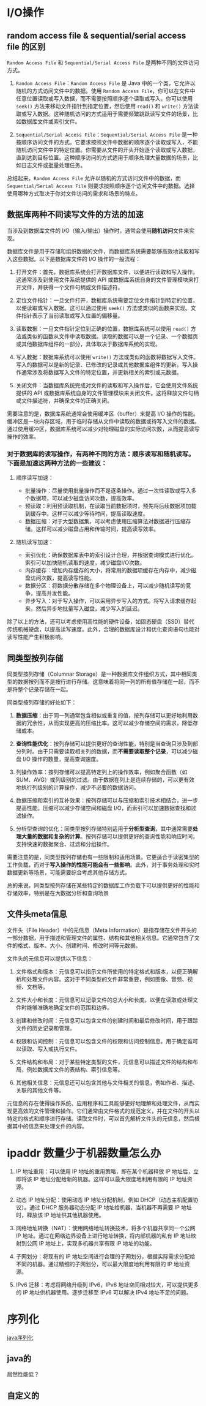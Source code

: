 # I/O操作
## random access file & sequential/serial access file 的区别
`Random Access File` 和 `Sequential/Serial Access File` 是两种不同的文件访问方式。

1. `Random Access File`：`Random Access File` 是 Java 中的一个类，它允许以随机的方式访问文件中的数据。使用 `Random Access File`，你可以在文件中任意位置读取或写入数据，而不需要按照顺序逐个读取或写入。你可以使用 `seek()` 方法来移动文件指针到指定位置，然后使用 `read()` 和 `write()` 方法读取或写入数据。这种随机访问的方式适用于需要频繁跳跃读写文件的场景，比如数据库文件或索引文件。

2. `Sequential/Serial Access File`：`Sequential/Serial Access File` 是一种按顺序访问文件的方式。它要求按照文件中数据的顺序逐个读取或写入，不能随机访问文件中的特定位置。你需要从文件的开头开始逐个读取或写入数据，直到达到目标位置。这种顺序访问的方式适用于顺序处理大量数据的场景，比如日志文件或批量处理任务。

总结起来，`Random Access File` 允许以随机的方式访问文件中的数据，而 `Sequential/Serial Access File` 则要求按照顺序逐个访问文件中的数据。选择使用哪种方式取决于你对文件访问的需求和场景的特点。

## 数据库两种不同读写文件的方法的加速
当涉及到数据库文件的 I/O（输入/输出）操作时，通常会使用**随机访问**文件来实现。

数据库文件是用于存储和组织数据的文件，而数据库系统需要能够高效地读取和写入这些数据。以下是数据库文件的 I/O 操作的一般流程：

1. 打开文件：首先，数据库系统会打开数据库文件，以便进行读取和写入操作。这通常涉及到使用文件系统提供的 API 或数据库系统自身的文件管理模块来打开文件，并获得一个文件句柄或文件描述符。

2. 定位文件指针：一旦文件打开，数据库系统需要定位文件指针到特定的位置，以便读取或写入数据。这可以通过使用 `seek()` 方法或类似的函数来实现。文件指针表示了当前读取或写入位置的偏移量。

3. 读取数据：一旦文件指针定位到正确的位置，数据库系统可以使用 `read()` 方法或类似的函数从文件中读取数据。读取的数据可以是一个记录、一个数据页或其他数据库组件的一部分，具体取决于数据库系统的实现。

4. 写入数据：数据库系统可以使用 `write()` 方法或类似的函数将数据写入文件。写入的数据可以是新的记录、已修改的记录或其他数据库组件的更新。写入操作通常涉及将数据写入文件的特定位置，并更新相关的索引或元数据。

5. 关闭文件：当数据库系统完成对文件的读取和写入操作后，它会使用文件系统提供的 API 或数据库系统自身的文件管理模块来关闭文件。这将释放文件句柄或文件描述符，并确保文件的正确关闭。

需要注意的是，数据库系统通常会使用缓冲区（buffer）来提高 I/O 操作的性能。缓冲区是一块内存区域，用于临时存储从文件中读取的数据或待写入文件的数据。通过使用缓冲区，数据库系统可以减少对物理磁盘的实际访问次数，从而提高读写操作的效率。

### 对于数据库的读写操作，有两种不同的方法：顺序读写和随机读写。下面是加速这两种方法的一些建议：

1. 顺序读写加速：
   - 批量操作：尽量使用批量操作而不是逐条操作。通过一次性读取或写入多个数据项，可以减少磁盘访问次数，提高效率。
   - 预读取：利用预读取机制，在读取当前数据项时，预先将后续数据项加载到缓存中。这样可以减少等待时间，提高读取速度。
   - 数据压缩：对于大型数据集，可以考虑使用压缩算法对数据进行压缩存储。这样可以减少磁盘占用和传输时间，提高读写效率。

2. 随机读写加速：
   - 索引优化：确保数据库表中的索引设计合理，并根据查询模式进行优化。索引可以加快随机读取的速度，减少磁盘I/O次数。
   - 内存缓存：增加内存缓存的大小，将常用的数据项缓存在内存中，减少磁盘访问次数，提高读写性能。
   - 数据分区：将数据分散存储在多个物理设备上，可以减少随机读写的竞争，提高并发性能。
   - 异步写入：对于写入操作，可以采用异步写入的方式。将写入请求缓存起来，然后异步地批量写入磁盘，减少写入的延迟。

除了以上的方法，还可以考虑使用高性能的硬件设备，如固态硬盘（SSD）替代传统机械硬盘，以提高读写速度。此外，合理的数据库设计和优化查询语句也能对读写性能产生积极影响。

## 同类型按列存储
同类型按列存储（Columnar Storage）是一种数据库文件组织方式，其中相同类型的数据按列而不是按行进行存储。这意味着将同一列的所有值存储在一起，而不是将整个记录存储在一起。

同类型按列存储的好处如下：

1. **数据压缩**：由于同一列通常包含相似或重复的值，按列存储可以更好地利用数据的冗余性，从而实现更高的压缩比率。这可以减少存储空间的需求，降低存储成本。

2. **查询性能优化**：按列存储可以提供更好的查询性能，特别是当查询只涉及到部分列时。由于只需要读取相关列的数据，而**不需要读取整个记录**，可以减少磁盘 I/O 操作的数量，提高查询速度。

3. 列操作效率：按列存储可以提高特定列上的操作效率，例如聚合函数（如 SUM、AVG）或列级别的过滤。由于数据在列上是连续存储的，可以更有效地执行列级别的计算操作，减少不必要的数据访问。

4. 数据压缩和索引的互补效果：按列存储可以与压缩和索引技术相结合，进一步提高性能。压缩可以减少存储空间和磁盘 I/O，而索引可以加速数据查找和过滤操作。

5. 分析型查询的优化：同类型按列存储特别适用于**分析型查询**，其中通常需要**处理大量的数据和复杂的计算**。按列存储可以提供更好的查询性能和响应时间，支持快速的数据聚合、过滤和分组操作。

需要注意的是，同类型按列存储也有一些限制和适用场景。它更适合于读密集型的工作负载，而对于**写入操作的性能可能会有一些影响**。此外，对于事务处理和实时数据更新等场景，可能需要综合考虑其他存储方式。

总的来说，同类型按列存储在某些特定的数据库工作负载下可以提供更好的性能和存储效率，特别是在大数据分析和查询场景 


## 文件头meta信息
文件头（File Header）中的元信息（Meta Information）是指存储在文件开头的一部分数据，用于描述和管理文件的属性、结构和其他相关信息。它通常包含了文件的格式、版本、大小、创建时间、修改时间等元数据。

文件头的元信息可以提供以下信息：

1. 文件格式和版本：元信息可以指示文件所使用的特定格式和版本，以便正确解析和处理文件内容。这对于不同类型的文件非常重要，例如图像、音频、视频、文档等。

2. 文件大小和长度：元信息可以记录文件的总大小和长度，以便在读取或处理文件时能够准确地确定文件的范围和边界。

3. 创建和修改时间：元信息可以包含文件的创建时间和最后修改时间，用于跟踪文件的历史记录和管理。

4. 权限和访问控制：元信息可以包含文件的权限和访问控制信息，用于确定谁可以读取、写入或执行文件。

5. 文件结构和布局：对于某些特定类型的文件，元信息可以描述文件的结构和布局，例如数据库文件的表结构、索引信息等。

6. 其他相关信息：元信息还可以包含其他与文件相关的信息，例如作者、描述、关联的其他文件等。

元信息的存在使得操作系统、应用程序和工具能够更好地理解和处理文件，从而实现更高效的文件管理和操作。它们通常由文件格式的规范定义，并在文件的开头以特定的格式和顺序进行存储。读取文件时，可以首先解析文件头的元信息，然后根据其中的信息来处理文件的内容。

# ipaddr 数量少于机器数量怎么办

1. IP 地址重用：可以使用 IP 地址的重用策略，即在某个机器释放 IP 地址后，立即将该 IP 地址分配给新的机器。这样可以最大限度地利用有限的 IP 地址资源。

2. 动态 IP 地址分配：使用动态 IP 地址分配机制，例如 DHCP（动态主机配置协议）。通过 DHCP 服务器动态分配 IP 地址给机器，当机器不再需要 IP 地址时，释放该 IP 地址供其他机器使用。

3. 网络地址转换（NAT）：使用网络地址转换技术，将多个机器共享同一个公网 IP 地址。通过在网络边界设备上进行地址转换，将内部机器的私有 IP 地址映射到公网 IP 地址上，实现多机器共享有限 IP 地址的功能。

4. 子网划分：将现有的 IP 地址空间进行合理的子网划分，根据实际需求分配给不同的机器。通过精细的子网划分，可以最大限度地利用有限的 IP 地址资源。

5. IPv6 迁移：考虑将网络升级到 IPv6，IPv6 地址空间相对较大，可以提供更多的 IP 地址供机器使用。逐步迁移至 IPv6 可以解决 IPv4 地址不足的问题。

# 序列化
[java序列化](https://zhuanlan.zhihu.com/p/235394296)
## java的
居然性能低？
## 自定义的